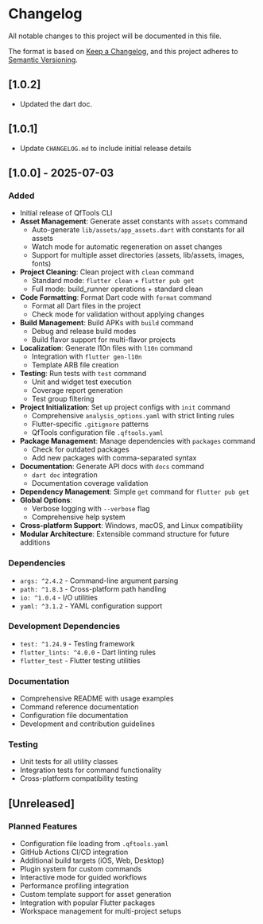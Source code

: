 # Changelog

All notable changes to this project will be documented in this file.

The format is based on [Keep a Changelog](https://keepachangelog.com/en/1.0.0/),
and this project adheres to [Semantic Versioning](https://semver.org/spec/v2.0.0.html).

## [1.0.2]
 - Updated the dart doc.

## [1.0.1]
- Update `CHANGELOG.md` to include initial release details

## [1.0.0] - 2025-07-03

### Added
- Initial release of QfTools CLI
- **Asset Management**: Generate asset constants with `assets` command
  - Auto-generate `lib/assets/app_assets.dart` with constants for all assets
  - Watch mode for automatic regeneration on asset changes
  - Support for multiple asset directories (assets, lib/assets, images, fonts)
- **Project Cleaning**: Clean project with `clean` command
  - Standard mode: `flutter clean` + `flutter pub get`
  - Full mode: build_runner operations + standard clean
- **Code Formatting**: Format Dart code with `format` command
  - Format all Dart files in the project
  - Check mode for validation without applying changes
- **Build Management**: Build APKs with `build` command
  - Debug and release build modes
  - Build flavor support for multi-flavor projects
- **Localization**: Generate l10n files with `l10n` command
  - Integration with `flutter gen-l10n`
  - Template ARB file creation
- **Testing**: Run tests with `test` command
  - Unit and widget test execution
  - Coverage report generation
  - Test group filtering
- **Project Initialization**: Set up project configs with `init` command
  - Comprehensive `analysis_options.yaml` with strict linting rules
  - Flutter-specific `.gitignore` patterns
  - QfTools configuration file `.qftools.yaml`
- **Package Management**: Manage dependencies with `packages` command
  - Check for outdated packages
  - Add new packages with comma-separated syntax
- **Documentation**: Generate API docs with `docs` command
  - `dart doc` integration
  - Documentation coverage validation
- **Dependency Management**: Simple `get` command for `flutter pub get`
- **Global Options**: 
  - Verbose logging with `--verbose` flag
  - Comprehensive help system
- **Cross-platform Support**: Windows, macOS, and Linux compatibility
- **Modular Architecture**: Extensible command structure for future additions

### Dependencies
- `args: ^2.4.2` - Command-line argument parsing
- `path: ^1.8.3` - Cross-platform path handling
- `io: ^1.0.4` - I/O utilities
- `yaml: ^3.1.2` - YAML configuration support

### Development Dependencies
- `test: ^1.24.9` - Testing framework
- `flutter_lints: ^4.0.0` - Dart linting rules
- `flutter_test` - Flutter testing utilities

### Documentation
- Comprehensive README with usage examples
- Command reference documentation
- Configuration file documentation
- Development and contribution guidelines

### Testing
- Unit tests for all utility classes
- Integration tests for command functionality
- Cross-platform compatibility testing

## [Unreleased]

### Planned Features
- Configuration file loading from `.qftools.yaml`
- GitHub Actions CI/CD integration
- Additional build targets (iOS, Web, Desktop)
- Plugin system for custom commands
- Interactive mode for guided workflows
- Performance profiling integration
- Custom template support for asset generation
- Integration with popular Flutter packages
- Workspace management for multi-project setups

